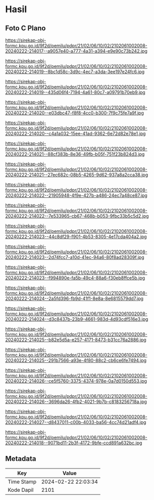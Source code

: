# Hasil

## Foto C Plano

https://sirekap-obj-formc.kpu.go.id/9f2d/pemilu/pdpr/21/02/06/10/02/2102061002008-20240222-214017--a9057e40-a777-4a31-a394-e9e90c73b242.jpg

https://sirekap-obj-formc.kpu.go.id/9f2d/pemilu/pdpr/21/02/06/10/02/2102061002008-20240222-214019--8bc1d58c-3d9c-4ec7-a3da-3ee197e24fc6.jpg

https://sirekap-obj-formc.kpu.go.id/9f2d/pemilu/pdpr/21/02/06/10/02/2102061002008-20240222-214019--435d06f4-7194-4a61-80c7-a09791b70eb9.jpg

https://sirekap-obj-formc.kpu.go.id/9f2d/pemilu/pdpr/21/02/06/10/02/2102061002008-20240222-214020--e03dbc47-f8f8-4cc0-b300-7f9c75fe7a9f.jpg

https://sirekap-obj-formc.kpu.go.id/9f2d/pemilu/pdpr/21/02/06/10/02/2102061002008-20240222-214020--c4a1a032-15ee-41ad-9362-6e72d82e78e1.jpg

https://sirekap-obj-formc.kpu.go.id/9f2d/pemilu/pdpr/21/02/06/10/02/2102061002008-20240222-214021--88cf383b-8e36-49fb-b05f-751f23b824d3.jpg

https://sirekap-obj-formc.kpu.go.id/9f2d/pemilu/pdpr/21/02/06/10/02/2102061002008-20240222-214021--27ec682c-08b5-4265-9d62-937a8a2cca38.jpg

https://sirekap-obj-formc.kpu.go.id/9f2d/pemilu/pdpr/21/02/06/10/02/2102061002008-20240222-214022--21905948-4f9e-427b-a486-24ec7a48ce87.jpg

https://sirekap-obj-formc.kpu.go.id/9f2d/pemilu/pdpr/21/02/06/10/02/2102061002008-20240222-214022--7e533965-cb67-468b-b053-9fbc33b5c5d2.jpg

https://sirekap-obj-formc.kpu.go.id/9f2d/pemilu/pdpr/21/02/06/10/02/2102061002008-20240222-214023--44c8df29-f901-4b53-8305-4e17cda404a2.jpg

https://sirekap-obj-formc.kpu.go.id/9f2d/pemilu/pdpr/21/02/06/10/02/2102061002008-20240222-214023--2d74fcc7-a10d-41ec-94a6-80f8ad28309f.jpg

https://sirekap-obj-formc.kpu.go.id/9f2d/pemilu/pdpr/21/02/06/10/02/2102061002008-20240222-214023--f994890e-fa5b-49c4-88a6-f30eb8ffce5b.jpg

https://sirekap-obj-formc.kpu.go.id/9f2d/pemilu/pdpr/21/02/06/10/02/2102061002008-20240222-214024--2a5fd396-fb9d-41f1-8e8a-8e6815579dd7.jpg

https://sirekap-obj-formc.kpu.go.id/9f2d/pemilu/pdpr/21/02/06/10/02/2102061002008-20240222-214024--d3c8437b-23b9-4661-983d-4d93cdf516e3.jpg

https://sirekap-obj-formc.kpu.go.id/9f2d/pemilu/pdpr/21/02/06/10/02/2102061002008-20240222-214025--b82e5d5a-e257-4171-8473-b31cc76a2886.jpg

https://sirekap-obj-formc.kpu.go.id/9f2d/pemilu/pdpr/21/02/06/10/02/2102061002008-20240222-214025--291b7566-a93e-4f80-88c2-cb6ce6fe7494.jpg

https://sirekap-obj-formc.kpu.go.id/9f2d/pemilu/pdpr/21/02/06/10/02/2102061002008-20240222-214026--ce5f5760-3375-4374-978e-0a7d0150d553.jpg

https://sirekap-obj-formc.kpu.go.id/9f2d/pemilu/pdpr/21/02/06/10/02/2102061002008-20240222-214026--3696da26-4fb2-4021-9b7b-c8183256718a.jpg

https://sirekap-obj-formc.kpu.go.id/9f2d/pemilu/pdpr/21/02/06/10/02/2102061002008-20240222-214027--d8437011-c00b-4033-ba56-4cc74d21adf4.jpg

https://sirekap-obj-formc.kpu.go.id/9f2d/pemilu/pdpr/21/02/06/10/02/2102061002008-20240222-214018--9071bd11-2b3f-4172-9bfe-ccd891a632bc.jpg


## Metadata

| Key        | Value               |
| ---------- | ------------------- |
| Time Stamp | 2024-02-22 22:03:34 |
| Kode Dapil | 2101                |



